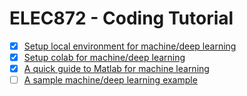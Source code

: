 # ELEC872 - Coding Tutorial

- [x] [Setup local environment for machine/deep learning](./environment_setup.md)
- [x] [Setup colab for machine/deep learning](./colab_setups.ipynb)
- [x] [A quick guide to Matlab for machine learning](./matlab/)
- [ ] [A sample machine/deep learning example](./sample.md)
